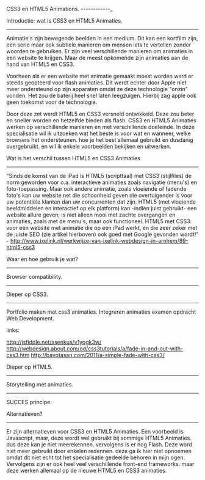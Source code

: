 CSS3 en HTML5 Animations.
_-_-_-_-_-_-_-_-_-_-_-_-_

Introductie: wat is CSS3 en HTML5 Animaties.
____________________________________________

Animatie's zijn bewegende beelden in een medium.
Dit kan een kortfilm zijn, een serie maar ook subtiele manieren om mensen iets te vertellen
zonder woorden te gebruiken. Er zijn veel verschillende manieren om animaties in een website te krijgen.
Maar de meest opkomende zijn animaties aan de hand van HTML5 en CSS3.

Voorheen als er een website met animatie gemaakt moest worden werd er steeds geopteerd voor flash animaties.
Dit werdt echter door Apple niet meer ondersteund op zijn apparaten omdat ze deze technologie "onzin" vonden.
Het zou de baterij heel snel laten leegzuigen. Hierbij zag apple ook geen toekomst voor de technologie.

Door deze zet werdt HTML5 en CSS3 versneld ontwikkeld. Deze zou beter en sneller worden en hetzelfde bieden als flash.
CSS3 en HTML5 Animaties werken op verschillende manieren en met verschillende doeleinde. In deze specialisatie wil ik
uitzoeken wat het beste is voor wat en wanneer, welke browsers het ondersteunen. hoe je het best allemaal gebruikt en
dusdanig overgebruikt. en wil ik enkele voorbeelden bekijken en uitwerken.


Wat is het verschil tussen HTML5 en CSS3 Animaties
__________________________________________________

"Sinds de komst van de iPad is HTML5 (scripttaal) met CSS3 (stijlfiles) de norm geworden voor o.a. interactieve animaties zoals navigatie (menu's) en foto-toepassing. Maar ook andere animatie, zoals vloeiende of fadende foto's kan uw website net die schoonheid geven die overtuigender is voor uw potentiële klanten dan uw concurrenten dat zijn. HTML5 (met vloeiende beeldmiddelen en interactief op elk platform) kan -indien juist gebruikt- een website allure geven; is niet alleen mooi met zachte overgangen en animaties, zoals met de menu's, maar ook functioneel. 
HTML5 met CSS3: voor een website met animatie die op een iPad werkt, en die zeer zeker met de juiste SEO (zie artikel hierboven) ook goed met Google gevonden wordt!" - http://www.ixelink.nl/werkwijze-van-ixelink-webdesign-in-arnhem/89-html5-css3

Waar en hoe gebruik je wat?
___________________________

Browser compatibility.
______________________

Dieper op CSS3.
_______________
Portfolio maken met css3 animaties.
Integreren animaties examen opdracht Web Development.

links:

http://jsfiddle.net/ssenkus/v1yogk3w/
http://webdesign.about.com/od/css3tutorials/a/fade-in-and-out-with-css3.htm
http://bavotasan.com/2011/a-simple-fade-with-css3/

Dieper op HTML5.
________________

Storytelling met animaties.
___________________________

SUCCES principe.

Alternatieven?
______________
Er zijn alternatieven voor CSS3 en HTML5 Animaties. Een voorbeeld is Javascript, maar, deze wordt wel gebruikt bij sommige HTML5 Animaties. dus deze kan je niet meerekennen. vervolgens is er nog Flash. Deze word niet meer gebruikt door enkelen redennen. deze ga ik hier niet opnoemen omdat dit niet echt tot het specialisatie gedeelde behoren in mijn ogen. Vervolgens zijn er ook heel veel verschillende front-end frameworks. maar deze werken allemaal op de nieuwe HTML5 en CSS3 animaties.
